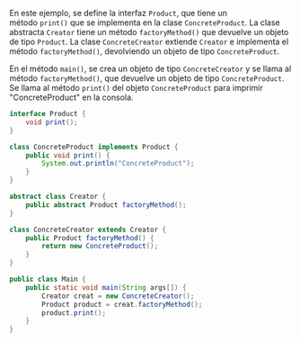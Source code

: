 En este ejemplo, se define la interfaz `Product`, que tiene un método `print()` que se implementa en la clase `ConcreteProduct`. La clase abstracta `Creator` tiene un método `factoryMethod()` que devuelve un objeto de tipo `Product`. La clase `ConcreteCreator` extiende `Creator` e implementa el método `factoryMethod()`, devolviendo un objeto de tipo `ConcreteProduct`.

En el método `main()`, se crea un objeto de tipo `ConcreteCreator` y se llama al método `factoryMethod()`, que devuelve un objeto de tipo `ConcreteProduct`. Se llama al método `print()` del objeto `ConcreteProduct` para imprimir "ConcreteProduct" en la consola.

```java
interface Product {
    void print();
}
```

```java
class ConcreteProduct implements Product {
    public void print() {
        System.out.println("ConcreteProduct");
    }
}
```

```java
abstract class Creator {
	public abstract Product factoryMethod();
}
```

```java
class ConcreteCreator extends Creator {
    public Product factoryMethod() {
        return new ConcreteProduct();
    }
}
```

```java
public class Main {
    public static void main(String args[]) {
        Creator creat = new ConcreteCreator();
        Product product = creat.factoryMethod();
        product.print();
    }
}
```